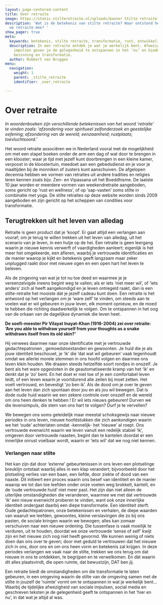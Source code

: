 ```yaml
---
layout: page-centered-content
title: Over retraite
image: https://static.stilteretraite.nl/uploads/banner Stilte retraite.jpg
description: 'Wat is de betekenis van stilte retraite? Waar ontstond het? Waar associeren
  we retraite mee? '
show_pager: true
meta:
  keywords: betekenis, stilte retraite, transformatie, rust, ontwikkeling
  description: In een retraite ontdek je wat je werkelijk bent. Afwezigheid van sociale
    impulsen geven je de gelegenheid te ontspannen in het ‘nu’ en bieden ruimte voor
    bezinning en transformatie.
  author: Robbert van Bruggen
menu:
  navigation:
    weight: 1
    parent: _stilte_retraite
    identifier: _over_retraite

---
```

# Over retraite

_In woordenboeken zijn verschillende betekenissen van het woord ‘retraite’ te vinden zoals: ‘afzondering voor spiritueel zelfonderzoek en geestelijke oefening; afzondering van de wereld; eenzaamheid; rustplaats; toevluchtsoord.’_

Het woord retraite associëren we in Nederland vooral met de mogelijkheid om met een stapel boeken onder de arm een dag of wat door te brengen in een klooster; waar je tijd met jezelf kunt doorbrengen in een kleine kamer, verpoost in de kloostertuin, meedoet aan een gebedsdienst en je voor je maaltijden bij de monniken of zusters kunt aanschuiven. De afgelopen decennia hebben we vormen van retraites uit andere tradities en religies leren kennen zoals bijv. Zen- en Vipassana uit het Boeddhisme. De laatste 10 jaar worden er meerdere vormen van weekendretraite aangeboden, soms gericht op ‘rust en wellness’, of op ‘sap-vasten’ soms stilte in combinatie met yoga. De stilte retraites op deze website worden sinds 2009 aangeboden en zijn gericht op het scheppen van condities voor transformatie.

## Terugtrekken uit het leven van alledag

Retraite is geen product dat je ‘koopt’. Er gaat altijd een verlangen aan vooraf; om je terug te willen trekken uit het leven van alledag, uit het scenario van je leven, in een hutje op de hei. Een retraite is geen leergang waarin je nieuwe kennis verwerft of vaardigheden aanleert; eigenlijk is het meer het omgekeerde, een àfleren, waarbij je vertrouwde identificaties en de manier waarop je kijkt en betekenis geeft langzaam maar zeker unplugged raakt door met nieuwe ogen en een open hart het leven te beleven.

Als de zingeving van wat je tot nu toe deed en waarmee je je vereenzelvigde ineens begint weg te vallen; als er iets ‘niet meer wil’, of ‘iets anders’ zich al heeft aangekondigd en je leven ontregeld raakt, dan is een stilte-retraite het mooiste dat je jezelf cadeau kunt doen. Een retraite is het antwoord op het verlangen om je ‘ware zelf’ te vinden, om steeds aan te voelen wat er wil gebeuren in jouw leven, elk moment opnieuw, en de moed te hebben die richting daadwerkelijk te volgen. Om te ontspannen in het oog van de orkaan van de dagelijkse dynamiek die leven heet.

**De soefi-meester Pir Vilayat Inayat-Khan (1916-2004) zei over retraite: ‘Are you able to withdraw yourself from your thoughts as a snake withdraws itself from its old skin?’**

Hij verwees daarmee naar onze identificatie met je vertrouwde gedachtepatronen , gemoedstoestanden en gewoonten. Je huid die je als jouw identiteit beschouwt, je ‘ik’ die ‘dat wat wil gebeuren’ vaak tegenhoudt omdat we allerlei morele stemmen in ons hoofd volgen en daarmee ons leven klein houden. We draaien steeds hetzelfde soort rondjes in onszelf. Je bent als het ware opgesloten in de geautomatiseerde kramp van het ‘ik’ en denkt dat je ‘zo’ bent. En het doet er niet toe of je een comfortabel leven leidt, of een leven waarin je voortdurend alle zeilen bij moet zetten. Het voelt vertrouwd, en bevestigt ‘zo ben ik’. Als de dood om je over te geven aan het leven dan zich spontaan door jou en als jou wil bewegen. Dat is dode oude huid waarin we een zekere controle over onszelf en de wereld om ons heen denken te hebben ! Er wil iets nieuws gebeuren! Durven we die levensimpuls, die stem van ons hart te volgen? Durf je te vervellen?

We bewegen ons soms geleidelijk maar meestal schoksgewijs naar nieuwe periodes in ons leven, nieuwe hoofdstukken die zich aankondigen waarin we het ‘oude’ achterlaten omdat -kennelijk- het ‘nieuwe’ al roept. Ons vertrouwde evenwicht waarin we leven vanuit een redelijk stabiel ‘ik’, omgeven door vertrouwde naasten, begint dan te kantelen doordat er een innerlijke onrust voelbaar wordt, waarin er ‘iets wil’ dat we nog niet kennen.

### Verlangen naar stilte

Het kan zijn dat door ‘externe’ gebeurtenissen in ons leven een plotselinge breuklijn ontstaat waarbij alles in een klap verandert; bijvoorbeeld door het plotseling verlies van een baan, een liefde, door ziekte of dood van een naaste. Dit initieert een proces waarin ons besef van identiteit en de manier waarop we tot dan toe leefden onder onze voeten weg brokkelt, kantelt, en de ‘oude vertrouwde huid’ niet meer past. Het zijn dan niet alleen de uiterlijke omstandigheden die veranderen, waarmee we met dat vertrouwde ‘ik’ een nieuw evenwicht proberen te vinden, want ook onze innerlijke identiteit ondergaat daarbij een diepe transformatie. Een identiteit sterft. Oude gedachtepatronen, onze betekenissen en verhalen, de diepe waarden van waaruit we leefden, gewoontes, kleine verslavingen die zo bij ons pasten, de sociale kringen waarin we bewogen; alles kan zomaar verschuiven naar een nieuwe ordening. Die tussenfase is vaak moeilijk te verduren, uit te houden, doordat we onze vertrouwde ‘sense of self’ kwijt zijn en het nieuwe zich nog niet heeft gevormd. We kunnen weinig of niets doen dan ons over te geven; door met geduld te vertrouwen dat het nieuwe zich in ons, door ons en om ons heen vorm en betekenis zal krijgen. In deze periodes verlangen we vaak naar de stilte, trekken we ons terug om dat nieuwe in ons te ontdekken, te begrijpen en te verwelkomen. En dàt waarin dit alles plaatsvindt, die open ruimte, dat bewustzijn, DAT ben jij.

Een retraite biedt de omstandigheden om die transformatie te laten gebeuren, in een omgeving waarin de stilte van de omgeving samen met de stilte in jouzelf de ‘ruimte’ vormt om te ontspannen in wat je werkelijk bent… Waarbij de tijdelijke afwezigheid van sociale impulsen, social media en geschreven teksten je de gelegenheid geeft te ontspannen in het ‘hier en nu’, in dat wat je altijd al was.